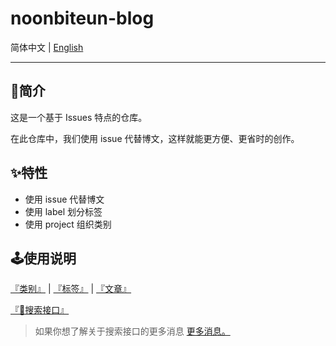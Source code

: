 # noonbiteun-blog

简体中文 | [English](https://github.com/noonbiteun/noonbiteun-blog/blob/master/README.md)

---

## 📌简介

这是一个基于 Issues 特点的仓库。

在此仓库中，我们使用 issue 代替博文，这样就能更方便、更省时的创作。 

## ✨特性

* 使用 issue 代替博文
* 使用 label 划分标签
* 使用 project 组织类别

## 🕹使用说明

[『类别』](https://github.com/noonbiteun/Blog/projects) | 
[『标签』](https://github.com/noonbiteun/noonbiteun-blog/labels) | 
[『文章』](https://github.com/noonbiteun/noonbiteun-blog/issues?q=is%3Aopen+is%3Aissue+label%3ABlog)

[『🔎搜索接口』](https://github.com/noonbiteun/noonbiteun-blog/issues)

> 如果你想了解关于搜索接口的更多消息 [更多消息。](https://help.github.com/en/github/searching-for-information-on-github/searching-issues-and-pull-requests)
